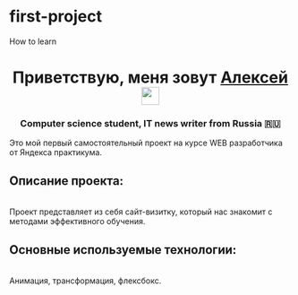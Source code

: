# first-project
How to learn
<h1 align="center">Приветствую, меня зовут <a href="https://t.me/alekseycheb" target="_blank">Алексей</a> 
<img src="https://github.com/blackcater/blackcater/raw/main/images/Hi.gif" height="32"/></h1>
<h3 align="center">Computer science student, IT news writer from Russia 🇷🇺</h3>

Это мой первый самостоятельный проект на курсе WEB разработчика от Яндекса практикума.
<br><h2>Описание проекта:</h2></br>
 Проект представляет из себя сайт-визитку, который нас знакомит с методами эффективного обучения. 
 <br><h2>Основные используемые технологии:</h2></br>
 Анимация, трансформация, флексбокс.
